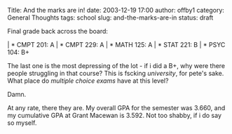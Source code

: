 Title: And the marks are in!
date: 2003-12-19 17:00
author: offby1
category: General Thoughts
tags: school
slug: and-the-marks-are-in
status: draft

Final grade back across the board:

| * CMPT 201: A
| * CMPT 229: A
| * MATH 125: A
| * STAT 221: B
| * PSYC 104: B+

The last one is the most depressing of the lot - if i did a B+, why were there people struggling in that course? This is fscking _university_, for pete's sake. What place do *multiple choice exams* have at this level?

Damn.

At any rate, there they are. My overall GPA for the semester was 3.660, and my cumulative GPA at Grant Macewan is 3.592. Not too shabby, if i do say so myself.
